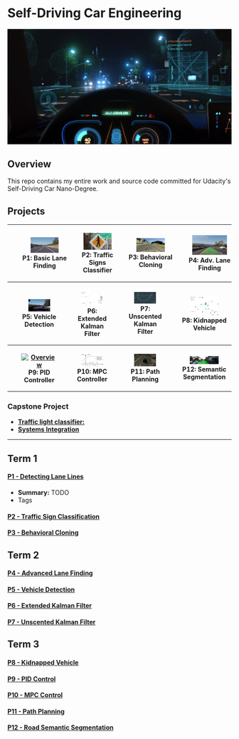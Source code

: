 

# Self-Driving Car Engineering

<p align="center">
  <img src="./img-master/readme-self-driving-car.png" width="800">
</p>

## Overview

This repo contains my entire work and source code committed for Udacity's Self-Driving Car Nano-Degree. 


## Projects

<table style="width:100%">
  <tr>
    <th>
      <p align="center"><ul class="flexMe" style="width:100%">
           <a href="./CarND-P01-Detecting-Lane-Lines">
           <img src="./CarND-P01-Detecting-Lane-Lines/images/laneLines_thirdPass.jpg"
           width="60%" height="60%" object-fit="contain" ></a>
           <br>P1: Basic Lane Finding<br>
           <!-- 
           <a href="./project_1_lane_finding_basic" name="p1_code">(code)</a> 
           -->
      </ul></p>
    </th>
        <th><p align="center"><ul class="flexMe" style="width:100%">
           <a href="./CarND-P02-Traffic-Sign-Classifier"><img src="./CarND-P02-Traffic-Sign-Classifier/new_images_test/pedestrian-crossing-phone.png"  width="60%" height="60%" class="fill" ></a>
           <br>P2: Traffic Signs Classifier<br>
           <!-- 
           <br><a href="./project_2_traffic_sign_classifier" name="p2_code">(code)</a>
           -->
        </ul></p>
    </th>
       <th><p align="center"><ul class="flexMe" style="width:100%">
           <a href="./CarND-P03-Behavioral-Cloning"><img src="./CarND-P03-Behavioral-Cloning/images/recovery.gif" object-fit: cover; width="60%" height="60%"></a>
           <br>P3: Behavioral Cloning<br>
           <!-- 
           <br><a href="./project_3_behavioral_cloning" name="p3_code">(code)</a>
           -->
        </ul></p>
    </th>
        <th><p align="center" >
        <ul class="flexMe" style="width:100%">
           <a href="./CarND-P04-Advanced-Lane-Finding"><img src="./CarND-P04-Advanced-Lane-Finding/writeup_images/output2.png"                         object-fit: cover; width="60%" height="60%"></a>
           <br>P4: Adv. Lane Finding<br>
           <!--
           <br><a href="./project_4_advanced_lane_finding" name="p4_code">(code)</a>
           -->
        </ul></p>
    </th>
    
  </tr>
  <tr>
    <th><p align="center">
    <ul class="flexMe">
           <a href="./CarND-P05-Vehicle-Detection"><img src="./CarND-P05-Vehicle-Detection/writeup_images/project_video.png" alt="Overview" width="60%" height="60%"></a>
           <br>P5: Vehicle Detection<br>
           <!--
           <br><a href="./project_5_vehicle_detection" name="p5_code">(code)</a>
           -->
        </ul></p>
    </th>
        <th><p align="center"><ul class="flexMe">
           <a href="./CarND-P06-Extended-Kalman-Filter"><img src="./CarND-P06-Extended-Kalman-Filter/img/sim-test-1.png"                         alt="Overview" width="60%" height="60%"></a>
           <br>P6: Extended Kalman Filter<br>
        </ul></p>
    </th>
    <th><p align="center"><ul class="flexMe">
           <a href="./CarND-P07-Unscented-Kalman-Filter"><img src="./CarND-P07-Unscented-Kalman-Filter/img/ukf.jpg"                         alt="Overview" width="60%" height="60%"></a>
           <br>P7: Unscented Kalman Filter<br>
        </ul></p>
    </th>
    <th><p align="center"><ul class="flexMe">
           <a href="./CarND-P08-Kidnapped-Vehicle"><img src="./CarND-P08-Kidnapped-Vehicle/img/kidnapped-vehicle.png" alt="Overview" width="60%" height="60%"></a>
           <br>P8: Kidnapped Vehicle<br>
        </ul></p>
    </th>
  </tr>
  <tr>
    <th><p align="center"><ul class="flexMe">
           <a href="./CarND-P09-PID-Control"><img src="./CarND-P09-PID-Control/images/PID_trim.gif" alt="Overview" width="60%" height="60%"></a>
           <br>P9: PID Controller<br>
        </ul></p>
    </th>
    <th><p align="center"><ul class="flexMe">
           <a href="./CarND-P10-MPC-Control"><img src="./CarND-P10-MPC-Control/images/MPC_chart.png" alt="Overview" width="60%" height="60%"></a>
           <br>P10: MPC Controller<br>
        </ul></p>
    </th>
   <th><p align="center"><ul class="flexMe">
           <a href="./CarND-P11-Path-Planning"><img src="./CarND-P11-Path-Planning/images/path_plan_3sec.gif" alt="Overview" width="60%" height="60%"></a>
           <br>P11: Path Planning<br>
        </ul></p>
    </th>
    <th><p align="center"><ul class="flexMe">
          <a href="./CarND-P12-Semantic-Segmentation"><img src="./CarND-P12-Semantic-Segmentation/images/uu_000021.png"                         alt="Overview" width="60%" height="60%"></a>
           <br>P12: Semantic Segmentation<br>
        </ul></p>
    </th>
  </tr>
</table>

### Capstone Project
- [**Traffic light classifier:**](https://github.com/ilopezfr/CarND-Capstone/tree/master/Traffic_Light_Detection)
- [**Systems Integration**](https://github.com/ilopezfr/CarND-Capstone/tree/master/Traffic_Light_Detection)

--- 
## Term 1

#### [P1 - Detecting Lane Lines](CarND-P1-Detecting-Lane-Lines)
- **Summary:** TODO
- Tags
 
#### [P2 - Traffic Sign Classification]()

 
#### [P3 - Behavioral Cloning]()


## Term 2

#### [P4 - Advanced Lane Finding]()

 
#### [P5 - Vehicle Detection]()

 
 #### [P6 - Extended Kalman Filter]()


 #### [P7 - Unscented Kalman Filter]()


## Term 3

#### [P8 - Kidnapped Vehicle]()

 
 #### [P9 - PID Control]()

 
#### [P10 - MPC Control]()


#### [P11 - Path Planning]()


#### [P12 - Road Semantic Segmentation]()



 
